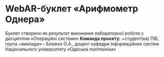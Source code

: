 # WebAR-буклет «Арифмометр Однера»
Буклет створено як результат виконання лабораторної роботи з дисципліни
«Операційні системи»
 **Команда проєкту:**
+студент(ка) ПІБ, група
+викладач – Блажко О.А., доцент кафедри інформаційних систем Національного
університету «Одеська політехніка»
